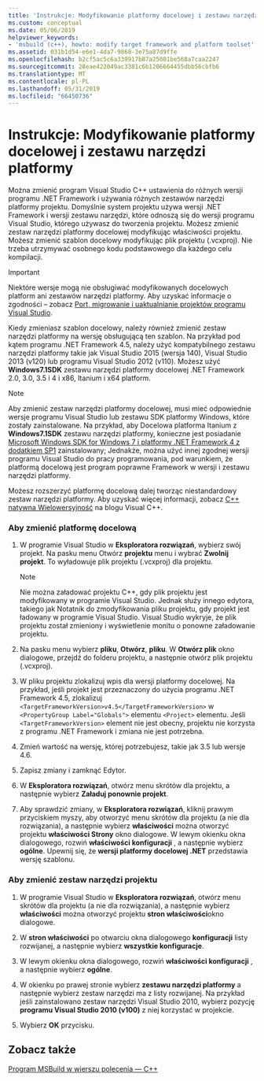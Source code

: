 ```yaml
---
title: 'Instrukcje: Modyfikowanie platformy docelowej i zestawu narzędzi platformy'
ms.custom: conceptual
ms.date: 05/06/2019
helpviewer_keywords:
- 'msbuild (c++), howto: modify target framework and platform toolset'
ms.assetid: 031b1d54-e6e1-4da7-9868-3e75a87d9ffe
ms.openlocfilehash: b2cf5ac5c6a339917b87a25001be568a7caa2247
ms.sourcegitcommit: 28eae422049ac3381c6b1206664455dbb56cbfb6
ms.translationtype: MT
ms.contentlocale: pl-PL
ms.lasthandoff: 05/31/2019
ms.locfileid: "66450736"
---
```

# <a name="how-to-modify-the-target-framework-and-platform-toolset"></a>Instrukcje: Modyfikowanie platformy docelowej i zestawu narzędzi platformy

Można zmienić program Visual Studio C++ ustawienia do różnych wersji programu .NET Framework i używania różnych zestawów narzędzi platformy projektu. Domyślnie system projektu używa wersji .NET Framework i wersji zestawu narzędzi, które odnoszą się do wersji programu Visual Studio, którego używasz do tworzenia projektu. Możesz zmienić zestaw narzędzi platformy docelowej modyfikując właściwości projektu. Możesz zmienić szablon docelowy modyfikując plik projektu (.vcxproj). Nie trzeba utrzymywać osobnego kodu podstawowego dla każdego celu kompilacji.

> [!IMPORTANT]
>  Niektóre wersje mogą nie obsługiwać modyfikowanych docelowych platform ani zestawów narzędzi platformy. Aby uzyskać informacje o zgodności – zobacz [Port, migrowanie i uaktualnianie projektów programu Visual Studio](/visualstudio/porting/port-migrate-and-upgrade-visual-studio-projects).

Kiedy zmieniasz szablon docelowy, należy również zmienić zestaw narzędzi platformy na wersję obsługującą ten szablon. Na przykład pod kątem programu .NET Framework 4.5, należy użyć kompatybilnego zestawu narzędzi platformy takie jak Visual Studio 2015 (wersja 140), Visual Studio 2013 (v120) lub programu Visual Studio 2012 (v110). Możesz użyć **Windows7.1SDK** zestawu narzędzi platformy docelowej .NET Framework 2.0, 3.0, 3.5 i 4 i x86, Itanium i x64 platform.

> [!NOTE]
>  Aby zmienić zestaw narzędzi platformy docelowej, musi mieć odpowiednie wersje programu Visual Studio lub zestawu SDK platformy Windows, które zostały zainstalowane. Na przykład, aby Docelowa platforma Itanium z **Windows7.1SDK** zestawu narzędzi platformy, konieczne jest posiadanie [Microsoft Windows SDK for Windows 7 i platformy .NET Framework 4 z dodatkiem SP1](https://www.microsoft.com/download/details.aspx?id=8279) zainstalowany; Jednakże, można użyć innej zgodnej wersji programu Visual Studio do pracy programowania, pod warunkiem, że platformą docelową jest program poprawne Framework w wersji i zestawu narzędzi platformy.

Możesz rozszerzyć platformę docelową dalej tworząc niestandardowy zestaw narzędzi platformy. Aby uzyskać więcej informacji, zobacz [C++ natywna Wielowersyjność](https://blogs.msdn.microsoft.com/vcblog/2009/12/08/c-native-multi-targeting/) na blogu Visual C++.

### <a name="to-change-the-target-framework"></a>Aby zmienić platformę docelową

1. W programie Visual Studio w **Eksploratora rozwiązań**, wybierz swój projekt. Na pasku menu Otwórz **projektu** menu i wybrać **Zwolnij projekt**. To wyładowuje plik projektu (.vcxproj) dla projektu.

    > [!NOTE]
    >  Nie można załadować projektu C++, gdy plik projektu jest modyfikowany w programie Visual Studio. Jednak służy innego edytora, takiego jak Notatnik do zmodyfikowania pliku projektu, gdy projekt jest ładowany w programie Visual Studio. Visual Studio wykryje, że plik projektu został zmieniony i wyświetlenie monitu o ponowne załadowanie projektu.

1. Na pasku menu wybierz **pliku**, **Otwórz**, **pliku**. W **Otwórz plik** okno dialogowe, przejdź do folderu projektu, a następnie otwórz plik projektu (.vcxproj).

1. W pliku projektu zlokalizuj wpis dla wersji platformy docelowej. Na przykład, jeśli projekt jest przeznaczony do użycia programu .NET Framework 4.5, zlokalizuj `<TargetFrameworkVersion>v4.5</TargetFrameworkVersion>` w `<PropertyGroup Label="Globals">` elementu `<Project>` elementu. Jeśli `<TargetFrameworkVersion>` element nie jest obecny, projektu nie korzysta z programu .NET Framework i zmiana nie jest potrzebna.

1. Zmień wartość na wersję, której potrzebujesz, takie jak 3.5 lub wersje 4.6.

1. Zapisz zmiany i zamknąć Edytor.

1. W **Eksploratora rozwiązań**, otwórz menu skrótów dla projektu, a następnie wybierz **Załaduj ponownie projekt**.

1. Aby sprawdzić zmiany, w **Eksploratora rozwiązań**, kliknij prawym przyciskiem myszy, aby otworzyć menu skrótów dla projektu (a nie dla rozwiązania), a następnie wybierz **właściwości** można otworzyć projektu **właściwości Strony** okno dialogowe. W lewym okienku okna dialogowego, rozwiń **właściwości konfiguracji** , a następnie wybierz **ogólne**. Upewnij się, że **wersji platformy docelowej .NET** przedstawia wersję szablonu.

### <a name="to-change-the-project-toolset"></a>Aby zmienić zestaw narzędzi projektu

1. W programie Visual Studio w **Eksploratora rozwiązań**, otwórz menu skrótów dla projektu (a nie dla rozwiązania), a następnie wybierz **właściwości** można otworzyć projektu **stron właściwości**okno dialogowe.

1. W **stron właściwości** po otwarciu okna dialogowego **konfiguracji** listy rozwijanej, a następnie wybierz **wszystkie konfiguracje**.

1. W lewym okienku okna dialogowego, rozwiń **właściwości konfiguracji** , a następnie wybierz **ogólne**.

1. W okienku po prawej stronie wybierz **zestawu narzędzi platformy** a następnie wybierz zestaw narzędzi ma z listy rozwijanej. Na przykład jeśli zainstalowano zestaw narzędzi Visual Studio 2010, wybierz pozycję **programu Visual Studio 2010 (v100)** z niej korzystać w projekcie.

1. Wybierz **OK** przycisku.

## <a name="see-also"></a>Zobacz także

[Program MSBuild w wierszu polecenia — C++](msbuild-visual-cpp.md)
